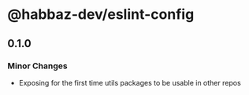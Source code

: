 # @habbaz-dev/eslint-config

## 0.1.0

### Minor Changes

- Exposing for the first time utils packages to be usable in other repos
